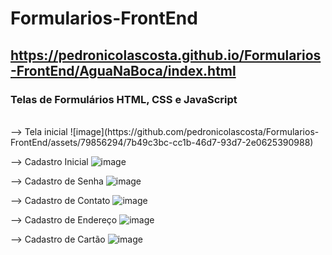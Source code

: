# Formularios-FrontEnd
## https://pedronicolascosta.github.io/Formularios-FrontEnd/AguaNaBoca/index.html
### Telas de Formulários HTML, CSS e JavaScript
<br>
--> Tela inicial
![image](https://github.com/pedronicolascosta/Formularios-FrontEnd/assets/79856294/7b49c3bc-cc1b-46d7-93d7-2e0625390988)

--> Cadastro Inicial
![image](https://github.com/pedronicolascosta/Formularios-FrontEnd/assets/79856294/722a0fd9-51af-4d26-b454-fca8a0428532)

--> Cadastro de Senha
![image](https://github.com/pedronicolascosta/Formularios-FrontEnd/assets/79856294/0bd3073f-04ca-4cf1-a802-93a6bb8e68b3)

--> Cadastro de Contato
![image](https://github.com/pedronicolascosta/Formularios-FrontEnd/assets/79856294/bdce6c3f-7888-426b-b432-8090b771b89d)

--> Cadastro de Endereço
![image](https://github.com/pedronicolascosta/Formularios-FrontEnd/assets/79856294/eba734af-b6d7-425f-975c-ae87ebed554a)

--> Cadastro de Cartão
![image](https://github.com/pedronicolascosta/Formularios-FrontEnd/assets/79856294/1e4c0afe-6763-427c-be4a-89e19c98a7bc)
